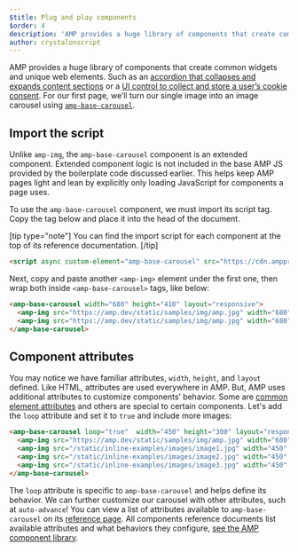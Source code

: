 ```yaml
---
$title: Plug and play components 
$order: 4
description: 'AMP provides a huge library of components that create common widgets and unique web elements.'
author: crystalonscript
---
```


AMP provides a huge library of components that create common widgets and unique web elements. Such as an [accordion that collapses and expands content sections](../../../components/reference/amp-accordion.md) or a [UI control to collect and store a user’s cookie consent](../../../components/reference/amp-consent.md). For our first page, we’ll turn our single image into an image carousel using [`amp-base-carousel`](../../../components/reference/amp-base-carousel-v0.1.md).

## Import the script

Unlike `amp-img`, the `amp-base-carousel` component is an extended component. Extended component logic is not included in the base AMP JS provided by the boilerplate code discussed earlier. This helps keep AMP pages light and lean by explicitly only loading JavaScript for components a page uses.

To use the `amp-base-carousel` component, we must import its script tag. Copy the tag below and place it into the head of the document.

[tip type="note"]
You can find the import script for each component at the top of its reference documentation.
[/tip]

```html
<script async custom-element="amp-base-carousel" src="https://cdn.ampproject.org/v0/amp-base-carousel-0.1.js"></script>
```

Next, copy and paste another `<amp-img>` element under the first one, then wrap both inside `<amp-base-carousel>` tags, like below:

```html
<amp-base-carousel width="680" height="410" layout="responsive">
  <amp-img src="https://amp.dev/static/samples/img/amp.jpg" width="680" height="410" layout="responsive"></amp-img>
  <amp-img src="https://amp.dev/static/samples/img/amp.jpg" width="680" height="410" layout="responsive"></amp-img>
</amp-base-carousel>
```

## Component attributes

You may notice we have familiar attributes, `width`, `height`, and `layout` defined. Like HTML, attributes are used everywhere in AMP. But, AMP uses additional attributes to customize components’ behavior. Some are [common element attributes](../../learn/common_attributes.md) and others are special to certain components. Let's add the `loop` attribute and set it to `true` and include more images:

```html
<amp-base-carousel loop="true"  width="450" height="300" layout="responsive">
  <amp-img src="https://amp.dev/static/samples/img/amp.jpg" width="680" height="410" layout="responsive"></amp-img>
  <amp-img src="/static/inline-examples/images/image1.jpg" width="450" height="300" layout="responsive"></amp-img>
  <amp-img src="/static/inline-examples/images/image2.jpg" width="450" height="300" layout="responsive"></amp-img>
  <amp-img src="/static/inline-examples/images/image3.jpg" width="450" height="300" layout="responsive"></amp-img>
</amp-base-carousel>
```

The `loop` attribute is specific to `amp-base-carousel` and helps define its behavior. We can further customize our carousel with other attributes, such at `auto-advance`! You can view a list of attributes available to `amp-base-carousel` on its [reference page](../../../components/reference/amp-base-carousel-v0.1.md). All components reference documents list available attributes and what behaviors they configure, [see the AMP component library](../../../components/index.html).
